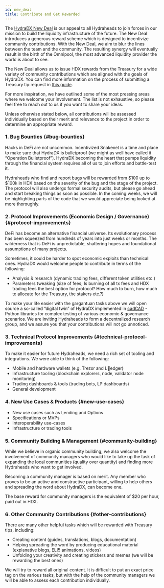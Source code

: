```yaml
---
id: new_deal
title: Contribute and Get Rewarded
---
```


The [HydraDX New Deal](#link-to-blog-post) is our appeal to all Hydraheads to join forces in our mission to build the liquidity infrastructure of the future. The New Deal introduces a generous reward scheme which is designed to incentivize community contributions. With the New Deal, we aim to blur the lines between the team and the community. The resulting synergy will eventually result in the birth of the Omnipool, the most advanced liquidity provider the world is about to see.

The New Deal allows us to issue HDX rewards from the Treasury for a wide variety of community contributions which are aligned with the goals of HydraDX. You can find more information on the process of submitting a Treasury tip request in [this guide](/tip_request).

For more inspiration, we have outlined some of the most pressing areas where we welcome your involvement. The list is not exhaustive, so please feel free to reach out to us if you want to share your ideas.

Unless otherwise stated below, all contributions will be assessed individually based on their merit and relevance to the project in order to determine an appropriate reward.

### 1. Bug Bounties {#bug-bounties}

Hacks in DeFi are not uncommon. Incentivized Snakenet is a time and place to make sure that HydraDX is bulletproof (we might as well have called it “Operation Bulletproof”). HydraDX becoming the heart that pumps liquidity through the financial system requires all of us to join efforts and battle-test it.

Hydraheads who find and report bugs will be rewarded from $100 up to $100k in HDX based on the severity of the bug and the stage of the project. The protocol will also undergo formal security audits, but please go ahead and start breaking things as soon as possible. In the coming weeks, we will be highlighting parts of the code that we would appreciate being looked at more thoroughly.

### 2. Protocol Improvements (Economic Design / Governance) {#protocol-improvements}

DeFi has become an alternative financial universe. Its evolutionary process has been squeezed from hundreds of years into just weeks or months. The wilderness that is DeFi is unpredictable, shattering hopes and foundational assumptions of many projects. 

Sometimes, it could be harder to spot economic exploits than technical ones. HydraDX would welcome people to contribute in terms of the following: 

* Analysis & research (dynamic trading fees, different token utilities etc.)
* Parameters tweaking (size of fees; Is burning of all tx fees and HDX trading fees the best option for protocol? How much to burn, how much to allocate for the Treasury, the stakers etc.?)

To make your life easier with the gargantuan tasks above we will open source a so-called “digital twin” of HydraDX implemented in [cadCAD](https://cadcad.org/) - Python libraries for complex testing of various economic & governance scenarios. We are inviting Hydraheads to form a decentralized research group, and we assure you that your contributions will not go unnoticed.

### 3. Technical Protocol Improvements {#technical-protocol-improvements}

To make it easier for future Hydraheads, we need a rich set of tooling and integrations. We were able to think of the following:

* Mobile and hardware wallets (e.g. Trezor and Ledger)
* Infrastructure tooling (blockchain explorers, node, validator node monitoring)
* Trading dashboards & tools (trading bots, LP dashboards)
* General development

### 4. New Use Cases & Products {#new-use-cases}

* New use cases such as Lending and Options
* Specifications or MVPs
* Interoperability use-cases
* Infrastructure or trading tools

### 5. Community Building & Management {#community-building}

While we believe in organic community building, we also welcome the involvement of community managers who would like to take up the task of expanding the local communities (quality over quantity) and finding more Hydraheads who want to get involved.

Becoming a community manager is based on merit. Any member who proves to be an active and constructive participant, willing to help others and spreading the word about HydraDX, can become one.

The base reward for community managers is the equivalent of $20 per hour, paid out in HDX.

### 6. Other Community Contributions {#other-contributions}

There are many other helpful tasks which will be rewarded with Treasury tips, including:

* Creating content (guides, translations, blogs, documentation)
* Helping spreading the word by producing educational material (explanative blogs, ELI5 animations, videos)
* Unfolding your creativity and creating stickers and memes (we will be rewarding the best ones)

We will try to reward all original content. It is difficult to put an exact price tag on the various tasks, but with the help of the community managers we will be able to assess each contribution individually.
